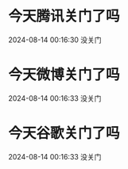 # 今天腾讯关门了吗

2024-08-14 00:16:30 没关门

# 今天微博关门了吗

2024-08-14 00:16:33 没关门

# 今天谷歌关门了吗

2024-08-14 00:16:33 没关门

